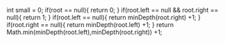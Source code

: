 int small = 0;
if(root == null){
return 0;
}
if(root.left == null && root.right == null){
return 1;
}
if(root.left == null){
return minDepth(root.right) +1;
}
if(root.right == null){
return minDepth(root.left) +1;
}
return Math.min(minDepth(root.left),minDepth(root.right)) +1;